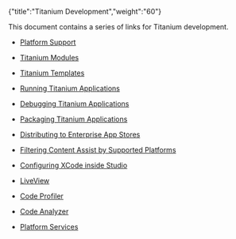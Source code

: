 {"title":"Titanium Development","weight":"60"}

This document contains a series of links for Titanium development.

* [Platform Support](/docs/appc/Axway_Appcelerator_Studio/Axway_Appcelerator_Studio_Guide/Titanium_Development/Platform_Support/)

* [Titanium Modules](/docs/appc/Axway_Appcelerator_Studio/Axway_Appcelerator_Studio_Guide/Titanium_Development/Titanium_Modules/)

* [Titanium Templates](/docs/appc/Axway_Appcelerator_Studio/Axway_Appcelerator_Studio_Guide/Titanium_Development/Titanium_Templates/)

* [Running Titanium Applications](/docs/appc/Axway_Appcelerator_Studio/Axway_Appcelerator_Studio_Guide/Titanium_Development/Running_Titanium_Applications/)

* [Debugging Titanium Applications](/docs/appc/Axway_Appcelerator_Studio/Axway_Appcelerator_Studio_Guide/Titanium_Development/Debugging_Titanium_Applications/)

* [Packaging Titanium Applications](/docs/appc/Axway_Appcelerator_Studio/Axway_Appcelerator_Studio_Guide/Titanium_Development/Packaging_Titanium_Applications/)

* [Distributing to Enterprise App Stores](/docs/appc/Axway_Appcelerator_Studio/Axway_Appcelerator_Studio_Guide/Titanium_Development/Distributing_to_Enterprise_App_Stores/)

* [Filtering Content Assist by Supported Platforms](/docs/appc/Axway_Appcelerator_Studio/Axway_Appcelerator_Studio_Guide/Titanium_Development/Filtering_Content_Assist_by_Supported_Platforms/)

* [Configuring XCode inside Studio](/docs/appc/Axway_Appcelerator_Studio/Axway_Appcelerator_Studio_Guide/Titanium_Development/Configuring_XCode_inside_Studio/)

* [LiveView](/docs/appc/Axway_Appcelerator_Studio/Axway_Appcelerator_Studio_Guide/Titanium_Development/LiveView/)

* [Code Profiler](/docs/appc/Axway_Appcelerator_Studio/Axway_Appcelerator_Studio_Guide/Titanium_Development/Code_Profiler/)

* [Code Analyzer](/docs/appc/Axway_Appcelerator_Studio/Axway_Appcelerator_Studio_Guide/Titanium_Development/Code_Analyzer/)

* [Platform Services](/docs/appc/Axway_Appcelerator_Studio/Axway_Appcelerator_Studio_Guide/Titanium_Development/Platform_Services/)
